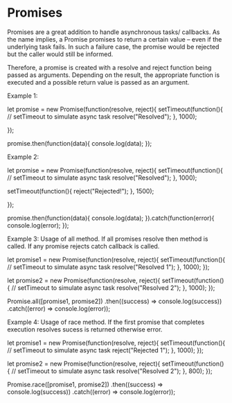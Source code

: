 # Promises

Promises are a great addition to handle asynchronous tasks/ callbacks. As the name implies, a Promise promises to return a certain value – even if the
underlying task fails. In such a failure case, the promise would be rejected but the caller would still be informed.

Therefore, a promise is created with a resolve and reject function being passed as arguments. Depending on the result, the appropriate function is
executed and a possible return value is passed as an argument.

Example 1: 

let promise = new Promise(function(resolve, reject){
  setTimeout(function(){ // setTimeout to simulate async task
    resolve("Resolved");
  }, 1000);
  
});

promise.then(function(data){
  console.log(data);
});

Example 2:

let promise = new Promise(function(resolve, reject){
  setTimeout(function(){ // setTimeout to simulate async task
    resolve("Resolved");
  }, 1000);
  
  setTimeout(function(){
    reject("Rejected!");
  }, 1500);
  
});

promise.then(function(data){
  console.log(data);
}).catch(function(error){
  console.log(error);
});

Example 3: Usage of all method. If all promises resolve then method is called. If any promise rejects catch callback is called.

let promise1 = new Promise(function(resolve, reject){
  setTimeout(function(){ // setTimeout to simulate async task
    resolve("Resolved 1");
  }, 1000);
});

let promise2 = new Promise(function(resolve, reject){
  setTimeout(function(){ // setTimeout to simulate async task
    resolve("Resolved 2");
  }, 1000);
});

Promise.all([promise1, promise2])
      .then((success) => console.log(success))
      .catch((error) => console.log(error));
	  
Example 4: Usage of race method. If the first promise that completes execution resolves sucess is returned otherwise error.

let promise1 = new Promise(function(resolve, reject){
  setTimeout(function(){ // setTimeout to simulate async task
    reject("Rejected 1");
  }, 1000);
});

let promise2 = new Promise(function(resolve, reject){
  setTimeout(function(){ // setTimeout to simulate async task
    resolve("Resolved 2");
  }, 800);
});


Promise.race([promise1, promise2])
      .then((success) => console.log(success))
      .catch((error) => console.log(error));